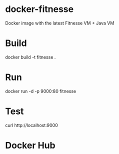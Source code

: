 # docker-fitnesse
Docker image with the latest Fitnesse VM + Java VM

# Build
docker build -t fitnesse .

# Run
docker run -d -p 9000:80 fitnesse


# Test
curl http://localhost:9000

# Docker Hub
